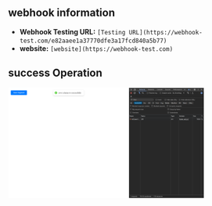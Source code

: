 ## webhook information

- **Webhook Testing URL:** `[Testing URL](https://webhook-test.com/e82aaee1a37770dfe3a17fcd840a5b77)`
- **website:** `[website](https://webhook-test.com)`

## success Operation
<img src="./image//image.png" alt="suceess"  width="400"/>
